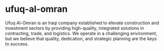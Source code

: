 # ufuq-al-omran
Ufuq Al-Omran is an Iraqi company established to elevate construction and investment sectors by providing high-quality, integrated solutions in contracting, trade, and logistics. We operate in a challenging environment, but we believe that quality, dedication, and strategic planning are the keys to success.
